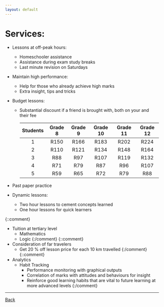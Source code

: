 ```yaml
---
layout: default
---
```


# [](#Services)Services:

- Lessons at off-peak hours:
  - Homeschooler assistance 
  - Assistance during exam study breaks 
  - Last minute revision on Saturdays
- Maintain high performance:
  - Help for those who already achieve high marks
  - Extra insight, tips and tricks
- Budget lessons:
  - Substantial discount if a friend is brought with, both on your and their fee
  
    |  Students    | Grade 8           | Grade 9           | Grade 10          | Grade 11          | Grade 12          |
    |:------------:|:-----------------:|:-----------------:|:-----------------:|:-----------------:|:-----------------:|
    | 1            | R150              | R166              | R183              | R202              | R224              |
    | 2            | R110              | R121              | R134              | R148              | R164              |
    | 3            | R88               | R97               | R107              | R119              | R132              |
    | 4            | R71               | R79               | R87               | R96               | R107              |
    | 5            | R59               | R65               | R72               | R79               | R88               |

    
- Past paper practice
- Dynamic lessons:
  - Two hour lessons to cement concepts learned
  - One hour lessons for quick learners

{::comment}
- Tuition at tertiary level
  - Mathematics
  - Logic
{:/comment}
{::comment}
- Consideration of far travelers
  - Get 20$~\%$ off lesson price for each 10$~$km travelled
{:/comment} 
{::comment}
- Analytics
  - Habit Tracking
      - Performance monitoring with graphical outputs
    - Correlation of marks with attitudes and behaviours for insight
    - Reinforce good learning habits that are vital to future learning at more advanced levels
{:/comment}


* * *
<a href="javascript:history.back()">Back</a>

